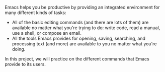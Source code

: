 Emacs helps you be productive by providing an integrated environment for many different kinds of tasks:

  - All of the basic editing commands (and there are lots of them) are available no matter what you're trying to do: write code, read a manual, use a shell, or compose an email.
  - All the tools Emacs provides for opening, saving, searching, and processing text (and more) are available to you no matter what you're doing.

In this project, we will practice on the different commands that Emacs provide to its users.
